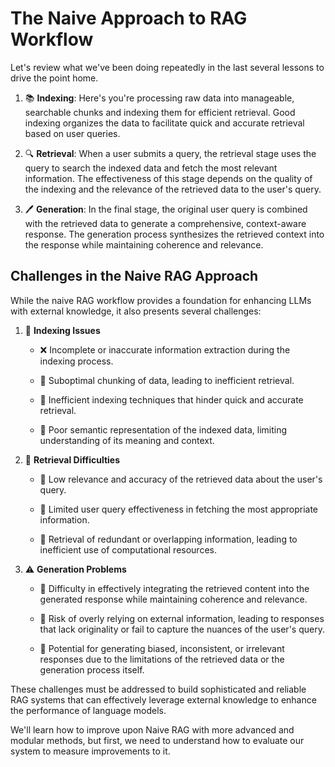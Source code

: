 # The Naive Approach to RAG Workflow

Let's review what we've been doing repeatedly in the last several lessons to drive the point home.

1. 📚 **Indexing**: Here's you're processing raw data into manageable, searchable chunks and indexing them for efficient retrieval. Good indexing organizes the data to facilitate quick and accurate retrieval based on user queries.

2. 🔍 **Retrieval**: When a user submits a query, the retrieval stage uses the query to search the indexed data and fetch the most relevant information. The effectiveness of this stage depends on the quality of the indexing and the relevance of the retrieved data to the user's query.

3. 🖊️ **Generation**: In the final stage, the original user query is combined with the retrieved data to generate a comprehensive, context-aware response. The generation process synthesizes the retrieved context into the response while maintaining coherence and relevance.

## Challenges in the Naive RAG Approach

While the naive RAG workflow provides a foundation for enhancing LLMs with external knowledge, it also presents several challenges:

1. 🚧 **Indexing Issues**

   - ❌ Incomplete or inaccurate information extraction during the indexing process.

   - 🧩 Suboptimal chunking of data, leading to inefficient retrieval.

   - 🐌 Inefficient indexing techniques that hinder quick and accurate retrieval.

   - 🤔 Poor semantic representation of the indexed data, limiting understanding of its meaning and context.

2. 🚨 **Retrieval Difficulties**

   - 🤷 Low relevance and accuracy of the retrieved data about the user's query.

   - 🙋 Limited user query effectiveness in fetching the most appropriate information.

   - 🔁 Retrieval of redundant or overlapping information, leading to inefficient use of computational resources.

3. ⚠️ **Generation Problems**

   - 🧩 Difficulty in effectively integrating the retrieved content into the generated response while maintaining coherence and relevance.

   - 🤖 Risk of overly relying on external information, leading to responses that lack originality or fail to capture the nuances of the user's query.

   - 🚫 Potential for generating biased, inconsistent, or irrelevant responses due to the limitations of the retrieved data or the generation process itself.

These challenges must be addressed to build sophisticated and reliable RAG systems that can effectively leverage external knowledge to enhance the performance of language models.

We'll learn how to improve upon Naive RAG with more advanced and modular methods, but first, we need to understand how to evaluate our system to measure improvements to it.